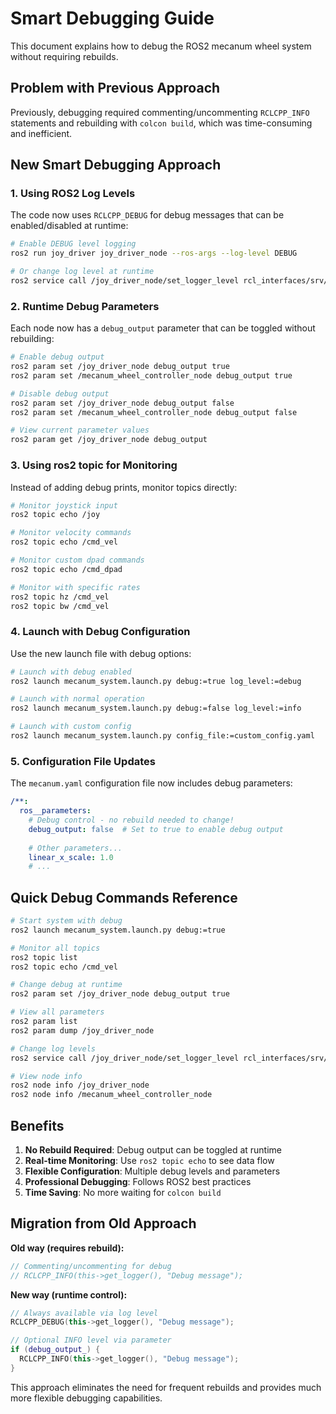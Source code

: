 # Smart Debugging Guide

This document explains how to debug the ROS2 mecanum wheel system without requiring rebuilds.

## Problem with Previous Approach

Previously, debugging required commenting/uncommenting `RCLCPP_INFO` statements and rebuilding with `colcon build`, which was time-consuming and inefficient.

## New Smart Debugging Approach

### 1. Using ROS2 Log Levels

The code now uses `RCLCPP_DEBUG` for debug messages that can be enabled/disabled at runtime:

```bash
# Enable DEBUG level logging
ros2 run joy_driver joy_driver_node --ros-args --log-level DEBUG

# Or change log level at runtime
ros2 service call /joy_driver_node/set_logger_level rcl_interfaces/srv/SetLoggerLevel "{name: 'joy_driver_node', level: 'DEBUG'}"
```

### 2. Runtime Debug Parameters

Each node now has a `debug_output` parameter that can be toggled without rebuilding:

```bash
# Enable debug output
ros2 param set /joy_driver_node debug_output true
ros2 param set /mecanum_wheel_controller_node debug_output true

# Disable debug output
ros2 param set /joy_driver_node debug_output false
ros2 param set /mecanum_wheel_controller_node debug_output false

# View current parameter values
ros2 param get /joy_driver_node debug_output
```

### 3. Using ros2 topic for Monitoring

Instead of adding debug prints, monitor topics directly:

```bash
# Monitor joystick input
ros2 topic echo /joy

# Monitor velocity commands
ros2 topic echo /cmd_vel

# Monitor custom dpad commands
ros2 topic echo /cmd_dpad

# Monitor with specific rates
ros2 topic hz /cmd_vel
ros2 topic bw /cmd_vel
```

### 4. Launch with Debug Configuration

Use the new launch file with debug options:

```bash
# Launch with debug enabled
ros2 launch mecanum_system.launch.py debug:=true log_level:=debug

# Launch with normal operation
ros2 launch mecanum_system.launch.py debug:=false log_level:=info

# Launch with custom config
ros2 launch mecanum_system.launch.py config_file:=custom_config.yaml
```

### 5. Configuration File Updates

The `mecanum.yaml` configuration file now includes debug parameters:

```yaml
/**:
  ros__parameters:
    # Debug control - no rebuild needed to change!
    debug_output: false  # Set to true to enable debug output
    
    # Other parameters...
    linear_x_scale: 1.0
    # ...
```

## Quick Debug Commands Reference

```bash
# Start system with debug
ros2 launch mecanum_system.launch.py debug:=true

# Monitor all topics
ros2 topic list
ros2 topic echo /cmd_vel

# Change debug at runtime
ros2 param set /joy_driver_node debug_output true

# View all parameters
ros2 param list
ros2 param dump /joy_driver_node

# Change log levels
ros2 service call /joy_driver_node/set_logger_level rcl_interfaces/srv/SetLoggerLevel "{name: 'joy_driver_node', level: 'DEBUG'}"

# View node info
ros2 node info /joy_driver_node
ros2 node info /mecanum_wheel_controller_node
```

## Benefits

1. **No Rebuild Required**: Debug output can be toggled at runtime
2. **Real-time Monitoring**: Use `ros2 topic echo` to see data flow
3. **Flexible Configuration**: Multiple debug levels and parameters
4. **Professional Debugging**: Follows ROS2 best practices
5. **Time Saving**: No more waiting for `colcon build`

## Migration from Old Approach

**Old way (requires rebuild):**
```cpp
// Commenting/uncommenting for debug
// RCLCPP_INFO(this->get_logger(), "Debug message");
```

**New way (runtime control):**
```cpp
// Always available via log level
RCLCPP_DEBUG(this->get_logger(), "Debug message");

// Optional INFO level via parameter
if (debug_output_) {
  RCLCPP_INFO(this->get_logger(), "Debug message");
}
```

This approach eliminates the need for frequent rebuilds and provides much more flexible debugging capabilities.